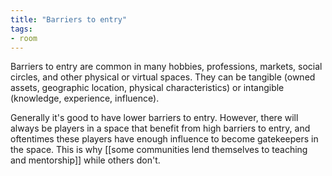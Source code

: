 ```yaml
---
title: "Barriers to entry"
tags: 
- room
---
```


Barriers to entry are common in many hobbies, professions, markets, social circles, and other physical or virtual spaces. They can be tangible (owned assets, geographic location, physical characteristics) or intangible (knowledge, experience, influence). 

Generally it's good to have lower barriers to entry. However, there will always be players in a space that benefit from high barriers to entry, and oftentimes these players have enough influence to become gatekeepers in the space. This is why [[some communities lend themselves to teaching and mentorship]] while others don't.